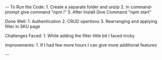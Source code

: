 --
To Run the Code:
    1. Create a separate folder and unzip
    2. In command-prompt give command "npm i"
    3. After Install Give Command "npm start"


Done Well:
    1. Authentication
    2. CRUD opertions 
    3. Rearranging and applying filter in SKU page

Challenges Faced:
    1. While adding the filter little bit I faced tricky

Improvements:
    1. If I had few more hours I can give more additional features


--
